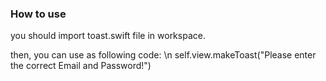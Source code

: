 ### How to use
 
 you should import toast.swift file in workspace.
 
 then, you can use as following code: \n
 self.view.makeToast("Please enter the correct Email and Password!")
 
 
